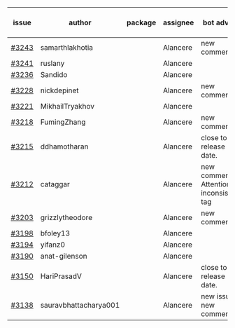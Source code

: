 | issue | author | package | assignee | bot advice | created date of issue | target release date | date from target |
| ------ | ------ | ------ | ------ | ------ | ------ | ------ | :-----: |
| [#3243](https://github.com/Azure/sdk-release-request/issues/3243) | samarthlakhotia |  | Alancere | new comment. | 10-06 | 10-19 |  |
| [#3241](https://github.com/Azure/sdk-release-request/issues/3241) | ruslany |  | Alancere |  | 10-04 | 10-12 |  |
| [#3236](https://github.com/Azure/sdk-release-request/issues/3236) | Sandido |  | Alancere |  | 09-30 | 10-17 |  |
| [#3228](https://github.com/Azure/sdk-release-request/issues/3228) | nickdepinet |  | Alancere | new comment. | 09-28 | 10-12 |  |
| [#3221](https://github.com/Azure/sdk-release-request/issues/3221) | MikhailTryakhov |  | Alancere |  | 09-28 | 10-05 |  |
| [#3218](https://github.com/Azure/sdk-release-request/issues/3218) | FumingZhang |  | Alancere | new comment. | 09-28 | 09-30 |  |
| [#3215](https://github.com/Azure/sdk-release-request/issues/3215) | ddhamotharan |  | Alancere | close to release date.  | 09-27 | 10-11 | 2 |
| [#3212](https://github.com/Azure/sdk-release-request/issues/3212) | cataggar |  | Alancere | new comment. Attention to inconsistent tag | 09-26 | 10-31 |  |
| [#3203](https://github.com/Azure/sdk-release-request/issues/3203) | grizzlytheodore |  | Alancere | new comment. | 09-20 | 09-22 |  |
| [#3198](https://github.com/Azure/sdk-release-request/issues/3198) | bfoley13 |  | Alancere |  | 09-19 | 10-03 |  |
| [#3194](https://github.com/Azure/sdk-release-request/issues/3194) | yifanz0 |  | Alancere |  | 09-19 | 10-12 |  |
| [#3190](https://github.com/Azure/sdk-release-request/issues/3190) | anat-gilenson |  | Alancere |  | 09-18 | 10-03 |  |
| [#3150](https://github.com/Azure/sdk-release-request/issues/3150) | HariPrasadV |  | Alancere | close to release date.  | 09-07 | 10-11 | 2 |
| [#3138](https://github.com/Azure/sdk-release-request/issues/3138) | sauravbhattacharya001 |  | Alancere | new issue. new comment. | 09-02 | 10-17 |  |
